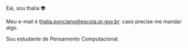 Eai, sou thalia 👽


Meu e-mail é thalia.ponciano@escola.pr.gov.br. caso precise me mandar algo.



Sou estudante de Pensamento Computacional.


